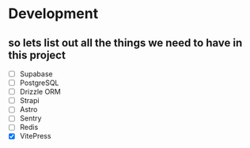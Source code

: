 # Development

## so lets list out all the things we need to have in this project

- [ ] Supabase
- [ ] PostgreSQL
- [ ] Drizzle ORM
- [ ] Strapi
- [ ] Astro
- [ ] Sentry
- [ ] Redis
- [x] VitePress
